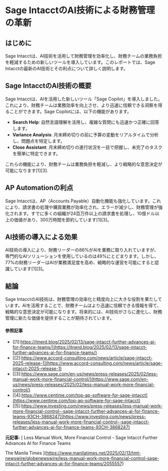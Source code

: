 # Sage IntacctのAI技術による財務管理の革新

## はじめに

Sage Intacctは、AI技術を活用して財務管理を効率化し、財務チームの業務負担を軽減するための新しいツールを導入しています。このレポートでは、Sage Intacctの最新のAI技術とその利点について詳しく説明します。

## Sage IntacctのAI技術の概要

Sage Intacctは、AIを活用した新しいツール「Sage Copilot」を導入しました。これにより、財務チームは業務効率を向上させ、より迅速に信頼できる洞察を得ることができます。Sage Copilotには、以下の機能があります。

- **Search Help**: 自然言語理解を活用し、複雑な質問にも迅速かつ正確に回答します。
- **Variance Analysis**: 月末締め切りの前に予算の変動をリアルタイムで分析し、問題点を特定します。
- **Close Assistant**: 月末締め切りの進行状況を一目で把握し、未完了のタスクを簡単に特定できます。

これらの機能により、財務チームは業務負担を軽減し、より戦略的な意思決定が可能になります[1][3].

## AP Automationの利点

Sage Intacctは、AP（Accounts Payable）自動化機能も強化しています。これにより、請求書の処理や購買業務が効率化され、エラーが減少し、財務管理が強化されます。すでに多くの組織が24百万件以上の請求書を処理し、10億ドル以上の価値があり、300万時間を節約しています[1][3]。

## AI技術の導入による効果

AI技術の導入により、財務リーダーの86%がAIを業務に取り入れていますが、専門的なAIソリューションを使用しているのは49%にとどまります。しかし、77%の財務リーダーはAIが業務満足度を高め、戦略的な運営を可能にすると認識しています[1][3]。

## 結論

Sage IntacctのAI技術は、財務管理の効率化と精度向上に大きな役割を果たしています。AIを活用することで、財務チームはより迅速に信頼できる情報を得て、戦略的な意思決定が可能になります。将来的には、AI技術がさらに進化し、財務管理に新たな価値を提供することが期待されています。

#### 参照記事
- [[1]:https://itnerd.blog/2025/02/13/sage-intacct-further-advances-ai-for-finance-teams/](https://itnerd.blog/2025/02/13/sage-intacct-further-advances-ai-for-finance-teams/)
- [[2]:https://www.accord-consulting.com/news/article/sage-intacct-2025-release-1](https://www.accord-consulting.com/news/article/sage-intacct-2025-release-1)
- [[3]:https://www.sage.com/en-us/news/press-releases/2025/02/less-manual-work-more-financial-control/](https://www.sage.com/en-us/news/press-releases/2025/02/less-manual-work-more-financial-control/)
- [[4]:https://www.centime.com/top-ap-software-for-sage-intacct](https://www.centime.com/top-ap-software-for-sage-intacct)
- [[5]:https://www.investing.com/news/press-releases/less-manual-work-more-financial-control--sage-intacct-further-advances-ai-for-finance-teams-93CH-3868247](https://www.investing.com/news/press-releases/less-manual-work-more-financial-control--sage-intacct-further-advances-ai-for-finance-teams-93CH-3868247)


**元記事:** [ Less Manual Work, More Financial Control - Sage Intacct Further Advances AI for Finance Teams

 The Manila Times ](https://www.manilatimes.net/2025/02/13/tmt-newswire/globenewswire/less-manual-work-more-financial-control-sage-intacct-further-advances-ai-for-finance-teams/2055557)